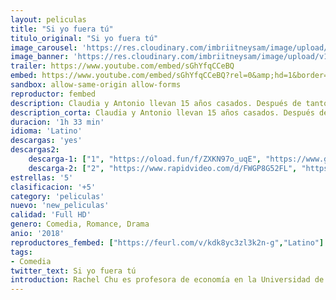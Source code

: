 ```yaml
---
layout: peliculas
title: "Si yo fuera tú"
titulo_original: "Si yo fuera tú"
image_carousel: 'https://res.cloudinary.com/imbriitneysam/image/upload/v1542315857/si-poster-min.jpg'
image_banner: 'https://res.cloudinary.com/imbriitneysam/image/upload/v1542315858/SI-BANNER-min.jpg'
trailer: https://www.youtube.com/embed/sGhYfqCCeBQ
embed: https://www.youtube.com/embed/sGhYfqCCeBQ?rel=0&amp;hd=1&border=0&wmode=opaque&enablejsapi=1&modestbranding=1&controls=1&showinfo=1
sandbox: allow-same-origin allow-forms
reproductor: fembed
description: Claudia y Antonio llevan 15 años casados. Después de tantos años de matrimonio, se han perdido el paso el uno al otro. Una noche, después de un fuerte argumento, la alineación inusual de los planetas Venus, la Tierra y Marte provoca una transformación mágica, el alma de Antonio está atrapada en el cuerpo de Claudia y Claudia en el cuerpo de Antonio.
description_corta: Claudia y Antonio llevan 15 años casados. Después de tantos años de matrimonio, se han perdido el paso el uno al otro. Una noche, después de un fuerte argumento, la alineación inusual de los planetas Venus, la Tierra y Marte provoca una..
duracion: '1h 33 min'
idioma: 'Latino'
descargas: 'yes'
descargas2:
    descarga-1: ["1", "https://oload.fun/f/ZXKN97o_uqE", "https://www.google.com/s2/favicons?domain=openload.co","OpenLoad","https://res.cloudinary.com/imbriitneysam/image/upload/v1541473684/mexico.png", "Latino", "TS-Screener"]
    descarga-2: ["2", "https://www.rapidvideo.com/d/FWGP8G52FL", "https://www.google.com/s2/favicons?domain=www.rapidvideo.com","RapidVideo","https://res.cloudinary.com/imbriitneysam/image/upload/v1541473684/mexico.png", "Latino", "TS-Screener"]
estrellas: '5'
clasificacion: '+5'
category: 'peliculas'
nuevo: 'new_peliculas'
calidad: 'Full HD'
genero: Comedia, Romance, Drama
anio: '2018'
reproductores_fembed: ["https://feurl.com/v/kdk8yc3zl3k2n-g","Latino"]
tags:
- Comedia
twitter_text: Si yo fuera tú
introduction: Rachel Chu es profesora de economía en la Universidad de Nueva York, allí conoce a Nick Young -profesor de historia- y se enamoran. Ambos tienen que viajar a la ciudad natal de Nick, Singapur, para asistir a la boda de..
---
```



 







